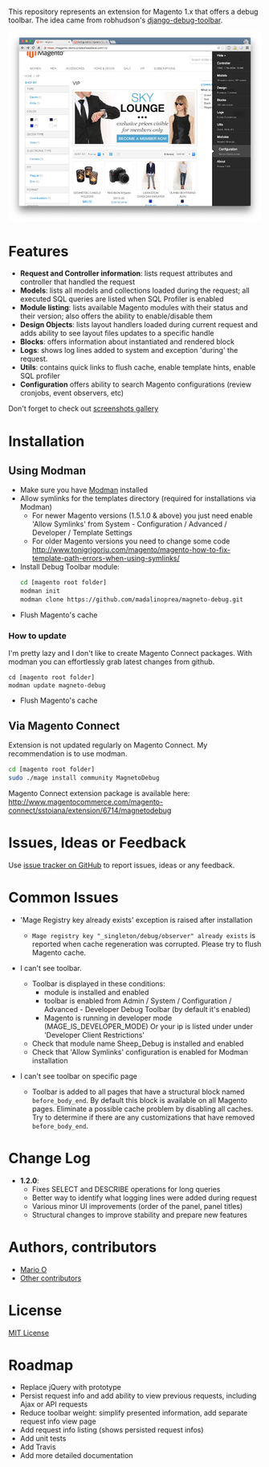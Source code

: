 
This repository represents an extension for Magento 1.x that offers a debug toolbar. The idea came from robhudson's [django-debug-toolbar](https://github.com/robhudson/django-debug-toolbar).  

![Toolbar](docs/images/toolbar.png)

# Features 
- **Request and Controller information**: lists request attributes and controller that handled the request
- **Models**: lists all models and collections loaded during the request; all executed SQL queries are listed
 when SQL Profiler is enabled
- **Module listing**: lists available Magento modules with their status and their version; 
 also offers the ability to enable/disable them
- **Design Objects**: lists layout handlers loaded during current request and adds ability to see layout files
updates to a specific handle
- **Blocks**: offers information about instantiated and rendered block
- **Logs**: shows log lines added to system and exception 'during' the request.
- **Utils**: contains quick links to flush cache, enable template hints, enable SQL profiler
- **Configuration** offers ability to search Magento configurations (review cronjobs, event observers, etc)

Don't forget to check out [screenshots gallery](docs/images.md)

# Installation 

## Using Modman

- Make sure you have [Modman](https://github.com/colinmollenhour/modman) installed
- Allow symlinks for the templates directory (required for installations via Modman)
    - For newer Magento versions (1.5.1.0 & above) you just need enable 'Allow Symlinks' from System - Configuration / Advanced / Developer / Template Settings
    - For older Magento versions you need to change some code http://www.tonigrigoriu.com/magento/magento-how-to-fix-template-path-errors-when-using-symlinks/
- Install Debug Toolbar module:
    ```bash
    cd [magento root folder]
    modman init
    modman clone https://github.com/madalinoprea/magneto-debug.git
    ```
- Flush Magento's cache 

### How to update
I'm pretty lazy and I don't like to create Magento Connect packages. With modman you can effortlessly grab latest changes from github.
```
cd [magento root folder]
modman update magneto-debug
```
- Flush Magento's cache

## Via Magento Connect

Extension is not updated regularly on Magento Connect. My recommendation is to use modman. 

```bash
cd [magento root folder]
sudo ./mage install community MagnetoDebug
```

Magento Connect extension package is available here: http://www.magentocommerce.com/magento-connect/sstoiana/extension/6714/magnetodebug

# Issues, Ideas or Feedback

Use [issue tracker on GitHub](https://github.com/madalinoprea/magneto-debug/issues) to report issues, ideas or any feedback.

# Common Issues

- 'Mage Registry key already exists' exception is raised after installation
    - `Mage registry key "_singleton/debug/observer" already exists` is reported when cache regeneration was corrupted. 
    Please try to flush Magento cache.
  
- I can't see toolbar.
    - Toolbar is displayed in these conditions:
        - module is installed and enabled
        - toolbar is enabled from Admin / System / Configuration / Advanced - Developer Debug Toolbar (by default it's enabled)
        - Magento is running in developer mode (MAGE_IS_DEVELOPER_MODE) Or your ip is listed under under 'Developer Client Restrictions'
    - Check that module name Sheep_Debug is installed and enabled
    - Check that 'Allow Symlinks' configuration is enabled for Modman installation

- I can't see toolbar on specific page
    - Toolbar is added to all pages that have a structural block named `before_body_end`. By default this block is available on all Magento pages.
    Eliminate a possible cache problem by disabling all caches. Try to determine if there are any customizations that have removed `before_body_end`.

# Change Log
- **1.2.0**: 
    - Fixes SELECT and DESCRIBE operations for long queries
    - Better way to identify what logging lines were added during request
    - Various minor UI improvements (order of the panel, panel titles)
    - Structural changes to improve stability and prepare new features

# Authors, contributors

- [Mario O](https://twitter.com/madalinoprea)
- [Other contributors](https://github.com/madalinoprea/magneto-debug/graphs/contributors)

# License

[MIT License](LICENSE.txt)
	
# Roadmap
- Replace jQuery with prototype 
- Persist request info and add ability to view previous requests, including Ajax or API requests
- Reduce toolbar weight: simplify presented information, add separate request info view page
- Add request info listing (shows persisted request infos)
- Add unit tests
- Add Travis
- Add more detailed documentation
